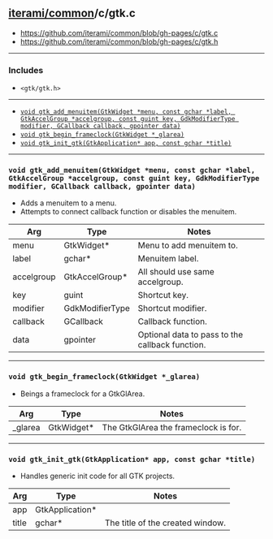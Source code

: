 [iterami/common](https://github.com/iterami/Docs.htm/blob/gh-pages/common/README.md)/c/gtk.c
--------------------------------------------------------------------------------------------

* https://github.com/iterami/common/blob/gh-pages/c/gtk.c
* https://github.com/iterami/common/blob/gh-pages/c/gtk.h

---

### Includes
* `<gtk/gtk.h>`

---

* [`void gtk_add_menuitem(GtkWidget *menu, const gchar *label, GtkAccelGroup *accelgroup, const guint key, GdkModifierType modifier, GCallback callback, gpointer data)`](#void-gtk_add_menuitemgtkwidget-menu-const-gchar-label-gtkaccelgroup-accelgroup-const-guint-key-gdkmodifiertype-modifiergcallback-callbackgtkgpointer-data)
* [`void gtk_begin_frameclock(GtkWidget *_glarea)`](#void-gtk_begin_frameclockgtkwidget-_glarea)
* [`void gtk_init_gtk(GtkApplication* app, const gchar *title)`](#void-gtk_init_gtkgtkapplication-app-const-gchar-title)

---

### `void gtk_add_menuitem(GtkWidget *menu, const gchar *label, GtkAccelGroup *accelgroup, const guint key, GdkModifierType modifier, GCallback callback, gpointer data)`
* Adds a menuitem to a menu.
* Attempts to connect callback function or disables the menuitem.

Arg        | Type            | Notes
-----------|-----------------|------------------------------------------------
menu       | GtkWidget*      | Menu to add menuitem to.
label      | gchar*          | Menuitem label.
accelgroup | GtkAccelGroup*  | All should use same accelgroup.
key        | guint           | Shortcut key.
modifier   | GdkModifierType | Shortcut modifier.
callback   | GCallback       | Callback function.
data       | gpointer        | Optional data to pass to the callback function.

---

### `void gtk_begin_frameclock(GtkWidget *_glarea)`
* Beings a frameclock for a GtkGlArea.

Arg     | Type       | Notes
--------|------------|-------------------------------------
_glarea | GtkWidget* | The GtkGlArea the frameclock is for.

---

### `void gtk_init_gtk(GtkApplication* app, const gchar *title)`
* Handles generic init code for all GTK projects.

Arg   | Type            | Notes
------|-----------------|--------------------------------------------------
app   | GtkApplication* |
title | gchar*          | The title of the created window.
